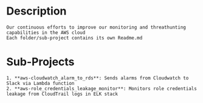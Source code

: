 # Description
	Our continuous efforts to improve our monitoring and threathunting capabilities in the AWS cloud
	Each folder/sub-project contains its own Readme.md

# Sub-Projects
	1. **aws-cloudwatch_alarm_to_rds**: Sends alarms from Cloudwatch to Slack via Lambda function
	2. **aws-role_credentials_leakage_monitor**: Monitors role credentials leakage from CloudTrail logs in ELK stack